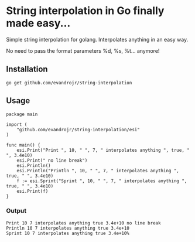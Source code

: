 # String interpolation in Go finally made easy...

Simple string interpolation for golang. Interpolates anything in an easy way.

No need to pass the format parameters %d, %s, %t... anymore!

## Installation

```
go get github.com/evandrojr/string-interpolation
```

## Usage

```
package main

import (
	"github.com/evandrojr/string-interpolation/esi"
)

func main() {
	esi.Print("Print ", 10, " ", 7, " interpolates anything ", true, " ", 3.4e10)
	esi.Print(" no line break")
	esi.Println()
	esi.Println("Println ", 10, " ", 7, " interpolates anything ", true, " ", 3.4e10)
	f := esi.Sprint("Sprint ", 10, " ", 7, " interpolates anything ", true, " ", 3.4e10)
	esi.Print(f)
}

```
### Output

```
Print 10 7 interpolates anything true 3.4e+10 no line break
Println 10 7 interpolates anything true 3.4e+10
Sprint 10 7 interpolates anything true 3.4e+10% 
```
